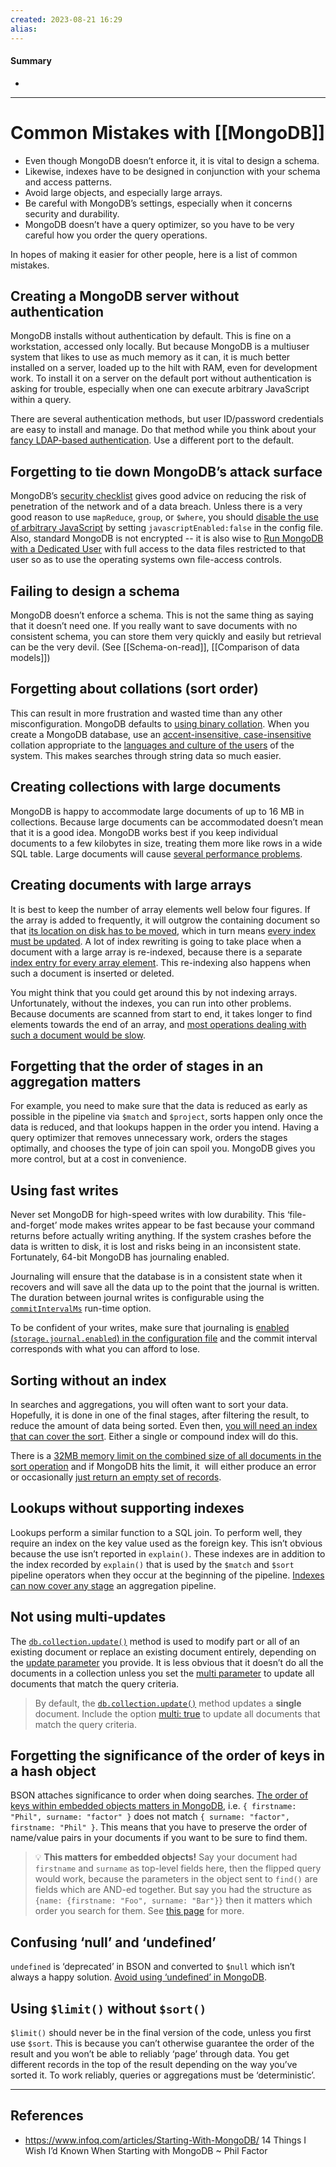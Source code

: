 ```yaml
---
created: 2023-08-21 16:29
alias: 
---
```

#### Summary
+ 

----
# Common Mistakes with [[MongoDB]]

- Even though MongoDB doesn’t enforce it, it is vital to design a schema.
- Likewise, indexes have to be designed in conjunction with your schema and access patterns.
- Avoid large objects, and especially large arrays.
- Be careful with MongoDB’s settings, especially when it concerns security and durability.
- MongoDB doesn’t have a query optimizer, so you have to be very careful how you order the query operations.

In hopes of making it easier for other people, here is a list of common mistakes.

## Creating a MongoDB server without authentication

MongoDB installs without authentication by default. This is fine on a workstation, accessed only locally. But because MongoDB is a multiuser system that likes to use as much memory as it can, it is much better installed on a server, loaded up to the hilt with RAM, even for development work. To install it on a server on the default port without authentication is asking for trouble, especially when one can execute arbitrary JavaScript within a query.

There are several authentication methods, but user ID/password credentials are easy to install and manage. Do that method while you think about your [fancy LDAP-based authentication](https://docs.mongodb.com/manual/core/security-ldap-external/). Use a different port to the default.

## Forgetting to tie down MongoDB’s attack surface

MongoDB’s [security checklist](https://docs.mongodb.com/manual/administration/security-checklist/) gives good advice on reducing the risk of penetration of the network and of a data breach. Unless there is a very good reason to use  `mapReduce`, `group`, or `$where`, you should [disable the use of arbitrary JavaScript](https://lockmedown.com/securing-node-js-mongodb-security-injection-attacks/) by setting `javascriptEnabled:false` in the config file. Also, standard MongoDB is not encrypted -- it is also wise to [Run MongoDB with a Dedicated User](https://docs.mongodb.com/manual/administration/security-checklist/#run-mongodb-with-a-dedicated-user) with full access to the data files restricted to that user so as to use the operating systems own file-access controls.

## Failing to design a schema

MongoDB doesn’t enforce a schema. This is not the same thing as saying that it doesn’t need one. If you really want to save documents with no consistent schema, you can store them very quickly and easily but retrieval can be the very devil. (See [[Schema-on-read]], [[Comparison of data models]])

## Forgetting about collations (sort order)

This can result in more frustration and wasted time than any other misconfiguration. MongoDB defaults to [using binary collation](https://jira.mongodb.org/browse/SERVER-1920). When you create a MongoDB database, use an [accent-insensitive, case-insensitive](https://weblogs.sqlteam.com/dang/archive/2009/07/26/Collation-Hell-Part-1.aspx) collation appropriate to the [languages and culture of the users](https://derickrethans.nl/mongodb-collation-revised.html) of the system. This makes searches through string data so much easier.

## Creating collections with large documents

MongoDB is happy to accommodate large documents of up to 16 MB in collections. Because large documents can be accommodated doesn’t mean that it is a good idea. MongoDB works best if you keep individual documents to a few kilobytes in size, treating them more like rows in a wide SQL table. Large documents will cause [several performance problems](https://www.reddit.com/r/mongodb/comments/573fqr/question_mongodb_terrible_performance_for_a/).

## Creating documents with large arrays

It is best to keep the number of array elements well below four figures. If the array is added to frequently, it will outgrow the containing document so that [its location on disk has to be moved](http://docs.mongodb.org/manual/core/data-model-operations/#document-growth), which in turn means [every index must be updated](http://docs.mongodb.org/manual/core/write-performance/#document-growth). A lot of index rewriting is going to take place when a document with a large array is re-indexed, because there is a separate [index entry for every array element](http://docs.mongodb.org/manual/core/index-multikey/). This re-indexing also happens when such a document is inserted or deleted.

You might think that you could get around this by not indexing arrays. Unfortunately, without the indexes, you can run into other problems. Because documents are scanned from start to end, it takes longer to find elements towards the end of an array, and [most operations dealing with such a document would be slow](http://grokbase.com/t/gg/mongodb-user/128r0h5gzw/inserting-into-300-000-size-embedded-array-is-slow-even-w-o-indexes).

## Forgetting that the order of stages in an aggregation matters

For example, you need to make sure that the data is reduced as early as possible in the pipeline via `$match` and `$project`, sorts happen only once the data is reduced, and that lookups happen in the order you intend. Having a query optimizer that removes unnecessary work, orders the stages optimally, and chooses the type of join can spoil you. MongoDB gives you more control, but at a cost in convenience.

## Using fast writes

Never set MongoDB for high-speed writes with low durability. This ‘file-and-forget’ mode makes writes appear to be fast because your command returns before actually writing anything. If the system crashes before the data is written to disk, it is lost and risks being in an inconsistent state. Fortunately, 64-bit MongoDB has journaling enabled.

Journaling will ensure that the database is in a consistent state when it recovers and will save all the data up to the point that the journal is written. The duration between journal writes is configurable using the [`commitIntervalMs`](https://docs.mongodb.com/manual/reference/configuration-options/#storage.journal.commitIntervalMs) run-time option.

To be confident of your writes, make sure that journaling is [enabled (`storage.journal.enabled`) in the configuration file](https://docs.mongodb.com/manual/reference/configuration-options/#configuration-file) and the commit interval corresponds with what you can afford to lose.

## Sorting without an index

In searches and aggregations, you will often want to sort your data. Hopefully, it is done in one of the final stages, after filtering the result, to reduce the amount of data being sorted. Even then, [you will need an index that can cover the sort](https://studio3t.com/knowledge-base/articles/mongodb-index-strategy/). Either a single or compound index will do this.

There is a [32MB memory limit on the combined size of all documents in the sort operation](https://docs.mongodb.org/manual/reference/limits/#Sort-Operations) and if MongoDB hits the limit, it  will either produce an error or occasionally [just return an empty set of records](https://www.sitepoint.com/7-simple-speed-solutions-mongodb/).

## Lookups without supporting indexes

Lookups perform a similar function to a SQL join. To perform well, they require an index on the key value used as the foreign key. This isn’t obvious because the use isn’t reported in `explain()`. These indexes are in addition to the index recorded by `explain()` that is used by the `$match` and `$sort` pipeline operators when they occur at the beginning of the pipeline. [Indexes can now cover any stage](https://docs.mongodb.com/manual/core/aggregation-pipeline/#aggregation-pipeline-operators-and-performance) an aggregation pipeline.

## Not using multi-updates

The [`db.collection.update()`](https://docs.mongodb.com/manual/reference/method/db.collection.update/) method is used to modify part or all of an existing document or replace an existing document entirely, depending on the [update parameter](https://docs.mongodb.com/manual/reference/method/db.collection.update/#update-parameter) you provide. It is less obvious that it doesn’t do all the documents in a collection unless you set the [multi parameter](https://docs.mongodb.com/manual/reference/method/db.collection.update/#multi-parameter) to update all documents that match the query criteria.

> By default, the [`db.collection.update()`](https://www.mongodb.com/docs/manual/reference/method/db.collection.update/#mongodb-method-db.collection.update) method updates a **single** document. Include the option [multi: true](https://www.mongodb.com/docs/manual/reference/method/db.collection.update/#std-label-multi-parameter) to update all documents that match the query criteria.

## Forgetting the significance of the order of keys in a hash object

BSON attaches significance to order when doing searches. [The order of keys within embedded objects matters in MongoDB](http://devblog.me/wtf-mongo), i.e. `{ firstname: "Phil", surname: "factor" }` does not match `{ surname: "factor", firstname: "Phil" }`. This means that you have to preserve the order of name/value pairs in your documents if you want to be sure to find them.

> 💡 **This matters for embedded objects!** Say your document had `firstname` and `surname` as top-level fields here, then the flipped query would work, because the parameters in the object sent to `find()` are fields which are AND-ed together. But say you had the structure as `{name: {firstname: "Foo", surname: "Bar"}}` then it matters which order you search for them. See [this page](https://devblog.me/wtf-mongo) for more.

## Confusing ‘null’ and ‘undefined’

`undefined` is ‘deprecated’ in BSON and converted to `$null` which isn’t always a happy solution. [Avoid using ‘undefined’ in MongoDB](https://github.com/meteor/meteor/issues/1646#issuecomment-29682964).

## Using `$limit()` without `$sort()`

`$limit()` should never be in the final version of the code, unless you first use `$sort`. This is because you can’t otherwise guarantee the order of the result and you won’t be able to reliably ‘page’ through data. You get different records in the top of the result depending on the way you’ve sorted it. To work reliably, queries or aggregations must be ‘deterministic’.



----

## References
+ https://www.infoq.com/articles/Starting-With-MongoDB/ 14 Things I Wish I’d Known When Starting with MongoDB ~ Phil Factor